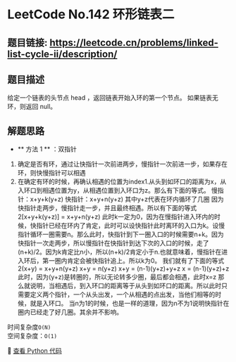 # LeetCode No.142 环形链表二

## 题目链接: https://leetcode.cn/problems/linked-list-cycle-ii/description/

## 题目描述
给定一个链表的头节点  head ，返回链表开始入环的第一个节点。 如果链表无环，则返回 null。

## 解题思路
- ** 方法 1 ** ：双指针
1. 确定是否有环，通过让快指针一次前进两步，慢指针一次前进一步，如果存在环，则快慢指针可以相遇
2. 在确定有环的时候，再确认相遇的位置为index1.从头到如环口的距离为x，从入环口到相遇位置为y，从相遇位置到入环口为z。那么有下面的等式。
慢指针：x+y+k(y+z)
快指针：x+y+n(y+z) 
其中y+z代表在环内循环了几圈
因为快指针走两步，慢指针走一步，并且最终相遇。所以有下面的等式
2[x+y+k(y+z)] = x+y+n(y+z)
此时k一定为0，因为在慢指针进入环内的时候，快指针已经在环内了肯定，此时可以设快指针此时离环的入口为k。设慢指针循环一圈需要n。那么此时，快指针到下一圈入口的时候需要n+k。因为快指针一次走两步，所以慢指针在快指针到达下次的入口的时候，走了(n+k)/2。因为k肯定比n小，所以(n+k)/2肯定小于n.也就意味着，慢指针在进入环后，第一圈内肯定会被快指针追上。所以k为0。
我们就有了下面的等式
2(x+y) = x+y+n(y+z)
x+y = n(y+z)
x+y = (n-1)(y+z)+y+z
x = (n-1)(y+z)+z
此时，因为(y+z)是转圈的，所以无论转多少圈，最后都会相遇，此时x=z
那么就说明，当相遇后，到入环口的距离等于从头到如环口的距离。所以此时只需要定义两个指针，一个从头出发，一个从相遇的点出发，当他们相等的时候，就是入环口。
当n为1的时候，也是一样的道理，因为n不为1说明快指针在圈内已经走了好几圈。其余并不影响。

时间复杂度`O(N)`  
空间复杂度：`O(1)`

📌 [查看 Python 代码](../solutions/python/No_142_环形链表二.py)